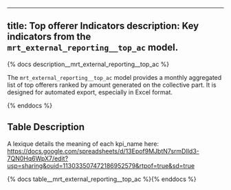  ---
title: Top offerer Indicators
description: Key indicators from the `mrt_external_reporting__top_ac` model.
---

{% docs description__mrt_external_reporting__top_ac %}

The `mrt_external_reporting__top_ac` model provides a monthly aggregated list of top offerers ranked by amount generated on the collective part.
It is designed for automated export, especially in Excel format.

{% enddocs %}

## Table Description

A lexique details the meaning of each kpi_name here: https://docs.google.com/spreadsheets/d/13Epof9MJbtN7srmDIld3-7QN0Hq6WpX7/edit?usp=sharing&ouid=113033507472186952579&rtpof=true&sd=true

{% docs table__mrt_external_reporting__top_ac %}{% enddocs %}
